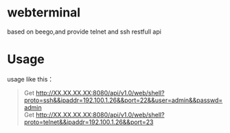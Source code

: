# webterminal
based on beego,and provide telnet and ssh restfull api

# Usage
usage like this：<Br/>
>Get http://XX.XX.XX.XX:8080/api/v1.0/web/shell?proto=ssh&&ipaddr=192.100.1.26&&port=22&&user=admin&&passwd=admin<Br/>
>Get http://XX.XX.XX.XX:8080/api/v1.0/web/shell?proto=telnet&&ipaddr=192.100.1.26&&port=23<Br/>
